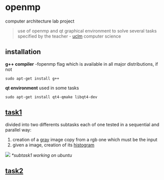 # openmp
computer architecture lab project 
> use of openmp and qt graphical environment to solve several tasks specified by the teacher - [uclm](https://www.uclm.es/) computer science

## installation
**g++ compiler** -fopenmp flag which is available in all  major distributions, if not
```
sudo apt-get install g++
```
**qt environment** used in some tasks 
```
sudo apt-get install qt4-qmake libqt4-dev
```

## [task1](/reqs/task1.pdf) 
divided into two differents subtasks each of one tested in a sequential and parallel way:
1. creation of a [gray][g] image copy from a rgb one which must be the input
2. given a image, creation of its [histogram][h]

![](/files/graya.gif)
_*subtask1 working on ubuntu_

## [task2](/reqs/task2.pdf) 

[g]: https://github.com/jupcan/openmp/tree/master/graya
[h]: https://github.com/jupcan/openmp/tree/master/histogram
